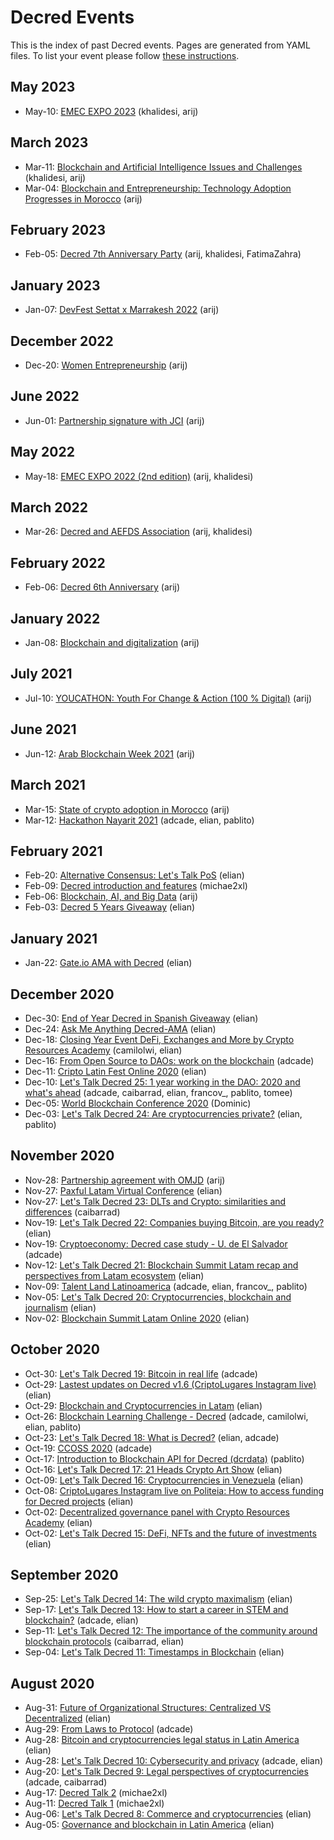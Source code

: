 # Decred Events

This is the index of past Decred events. Pages are generated from YAML files. To list your event please follow [these instructions](https://github.com/decredcommunity/events/blob/master/docs/submit-index.md).

## May 2023

- May-10: [EMEC EXPO 2023](20230511.1.md) (khalidesi, arij)

## March 2023

- Mar-11: [Blockchain and Artificial Intelligence Issues and Challenges](20230311.1.md) (khalidesi, arij)
- Mar-04: [Blockchain and Entrepreneurship: Technology Adoption Progresses in Morocco](20230304.1.md) (arij)

## February 2023

- Feb-05: [Decred 7th Anniversary Party](20230205.1.md) (arij, khalidesi, FatimaZahra)

## January 2023

- Jan-07: [DevFest Settat x Marrakesh 2022](20230107.1.md) (arij)

## December 2022

- Dec-20: [Women Entrepreneurship](20221220.1.md) (arij)

## June 2022

- Jun-01: [Partnership signature with JCI](20220601.1.md) (arij)

## May 2022

- May-18: [EMEC EXPO 2022 (2nd edition)](20220518.1.md) (arij, khalidesi)

## March 2022

- Mar-26: [Decred and AEFDS Association](20220326.1.md) (arij, khalidesi)

## February 2022

- Feb-06: [Decred 6th Anniversary](20220206.1.md) (arij)

## January 2022

- Jan-08: [Blockchain and digitalization](20220108.1.md) (arij)

## July 2021

- Jul-10: [YOUCATHON: Youth For Change & Action (100 % Digital)](20210710.1.md) (arij)

## June 2021

- Jun-12: [Arab Blockchain Week 2021](20210612.1.md) (arij)

## March 2021

- Mar-15: [State of crypto adoption in Morocco](20210315.1.md) (arij)
- Mar-12: [Hackathon Nayarit 2021](20210312.1.md) (adcade, elian, pablito)

## February 2021

- Feb-20: [Alternative Consensus: Let's Talk PoS](20210220.1.md) (elian)
- Feb-09: [Decred introduction and features](20210209.1.md) (michae2xl)
- Feb-06: [Blockchain, AI, and Big Data](20210206.1.md) (arij)
- Feb-03: [Decred 5 Years Giveaway](20210203.1.md) (elian)

## January 2021

- Jan-22: [Gate.io AMA with Decred](20210122.1.md) (elian)

## December 2020

- Dec-30: [End of Year Decred in Spanish Giveaway](20201230.1.md) (elian)
- Dec-24: [Ask Me Anything Decred-AMA](20201224.1.md) (elian)
- Dec-18: [Closing Year Event DeFi, Exchanges and More by Crypto Resources Academy](20201218.1.md) (camilolwi, elian)
- Dec-16: [From Open Source to DAOs: work on the blockchain](20201216.1.md) (adcade)
- Dec-11: [Cripto Latin Fest Online 2020](20201211.1.md) (elian)
- Dec-10: [Let's Talk Decred 25: 1 year working in the DAO: 2020 and what's ahead](20201210.1.md) (adcade, caibarrad, elian, francov_, pablito, tomee)
- Dec-05: [World Blockchain Conference 2020](20201205.1.md) (Dominic)
- Dec-03: [Let's Talk Decred 24: Are cryptocurrencies private?](20201203.1.md) (elian, pablito)

## November 2020

- Nov-28: [Partnership agreement with OMJD](20201128.1.md) (arij)
- Nov-27: [Paxful Latam Virtual Conference](20201127.2.md) (elian)
- Nov-27: [Let's Talk Decred 23: DLTs and Crypto: similarities and differences](20201127.1.md) (caibarrad)
- Nov-19: [Let's Talk Decred 22: Companies buying Bitcoin, are you ready?](20201119.2.md) (elian)
- Nov-19: [Cryptoeconomy: Decred case study - U. de El Salvador](20201119.1.md) (adcade)
- Nov-12: [Let's Talk Decred 21: Blockchain Summit Latam recap and perspectives from Latam ecosystem](20201112.1.md) (elian)
- Nov-09: [Talent Land Latinoamerica](20201109.1.md) (adcade, elian, francov_, pablito)
- Nov-05: [Let's Talk Decred 20: Cryptocurrencies, blockchain and journalism](20201105.1.md) (elian)
- Nov-02: [Blockchain Summit Latam Online 2020](20201102.1.md) (elian)

## October 2020

- Oct-30: [Let's Talk Decred 19: Bitcoin in real life](20201030.1.md) (adcade)
- Oct-29: [Lastest updates on Decred v1.6 (CriptoLugares Instagram live)](20201029.2.md) (elian)
- Oct-29: [Blockchain and Cryptocurrencies in Latam](20201029.1.md) (elian)
- Oct-26: [Blockchain Learning Challenge - Decred](20201026.1.md) (adcade, camilolwi, elian, pablito)
- Oct-23: [Let's Talk Decred 18: What is Decred?](20201023.1.md) (elian, adcade)
- Oct-19: [CCOSS 2020](20201019.1.md) (adcade)
- Oct-17: [Introduction to Blockchain API for Decred (dcrdata)](20201017.1.md) (pablito)
- Oct-16: [Let's Talk Decred 17: 21 Heads Crypto Art Show](20201016.1.md) (elian)
- Oct-09: [Let's Talk Decred 16: Cryptocurrencies in Venezuela](20201009.1.md) (elian)
- Oct-08: [CriptoLugares Instagram live on Politeia: How to access funding for Decred projects](20201008.1.md) (elian)
- Oct-02: [Decentralized governance panel with Crypto Resources Academy](20201002.2.md) (elian)
- Oct-02: [Let's Talk Decred 15: DeFi, NFTs and the future of investments](20201002.1.md) (elian)

## September 2020

- Sep-25: [Let's Talk Decred 14: The wild crypto maximalism](20200925.1.md) (elian)
- Sep-17: [Let's Talk Decred 13: How to start a career in STEM and blockchain?](20200917.1.md) (adcade, elian)
- Sep-11: [Let's Talk Decred 12: The importance of the community around blockchain protocols](20200911.1.md) (caibarrad, elian)
- Sep-04: [Let's Talk Decred 11: Timestamps in Blockchain](20200904.1.md) (elian)

## August 2020

- Aug-31: [Future of Organizational Structures: Centralized VS Decentralized](20200831.1.md) (elian)
- Aug-29: [From Laws to Protocol](20200829.1.md) (adcade)
- Aug-28: [Bitcoin and cryptocurrencies legal status in Latin America](20200828.2.md) (elian)
- Aug-28: [Let's Talk Decred 10: Cybersecurity and privacy](20200828.1.md) (adcade, elian)
- Aug-20: [Let's Talk Decred 9: Legal perspectives of cryptocurrencies](20200820.1.md) (adcade, caibarrad)
- Aug-17: [Decred Talk 2](20200817.1.md) (michae2xl)
- Aug-11: [Decred Talk 1](20200811.1.md) (michae2xl)
- Aug-06: [Let's Talk Decred 8: Commerce and cryptocurrencies](20200806.1.md) (elian)
- Aug-05: [Governance and blockchain in Latin America](20200805.1.md) (elian)
